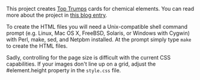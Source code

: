 This project creates [Top Trumps](http://en.wikipedia.org/wiki/Top_trumps) cards for chemical elements.
You can read more about the project in [this blog entry](http://www.spinellis.gr/blog/20121021).

To create the HTML files you will need a Unix-compatible
shell command prompt (e.g. Linux, Mac OS X, FreeBSD, Solaris,
or Windows with Cygwin) with Perl, make, sed, and Netpbm installed.
At the prompt simply type ```make``` to create the HTML files.

Sadly, controlling for the page size is difficult with the current CSS
capabilities.
If your images don't line up on a grid, adjust the #element.height
property in the ```style.css``` file.

